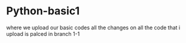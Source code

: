 # Python-basic1
where we upload our basic codes
all the changes on all the code that i upload is palced in branch 1-1
